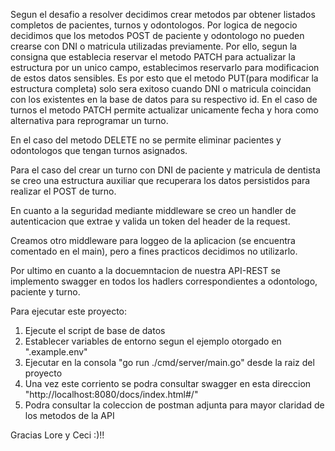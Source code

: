 
Segun el desafio a resolver decidimos crear metodos par obtener listados completos de pacientes, turnos y odontologos. 
Por logica de negocio decidimos que los metodos POST de paciente y odontologo no pueden crearse con DNI o matricula utilizadas previamente. Por ello, segun la consigna que establecia reservar el metodo PATCH para actualizar la estructura por un unico campo, establecimos reservarlo para modificacion de estos datos sensibles. Es por esto que el metodo PUT(para modificar la estructura completa) solo sera exitoso cuando DNI o matricula coincidan con los existentes en la base de datos para su respectivo id. En el caso de turnos el metodo PATCH permite actualizar unicamente fecha y hora como alternativa para reprogramar un turno.

En el caso del metodo DELETE no se permite eliminar pacientes y odontologos que tengan turnos asignados.

Para el caso del crear un turno con DNI de paciente y matricula de dentista se creo una estructura auxiliar que recuperara los datos persistidos para realizar el POST de turno.

En cuanto a la seguridad mediante middleware se creo un handler de autenticacion que extrae y valida un token del header de la request.

Creamos otro middleware para loggeo de la aplicacion (se encuentra comentado en el main), pero a fines practicos decidimos no utilizarlo.

Por ultimo en cuanto a la docuemntacion de nuestra API-REST se implemento swagger en todos los hadlers correspondientes a odontologo, paciente y turno.

Para ejecutar este proyecto:
1. Ejecute el script de base de datos
2. Establecer variables de entorno segun el ejemplo otorgado en ".example.env"
3. Ejecutar en la consola "go run ./cmd/server/main.go" desde la raiz del proyecto
4. Una vez este corriento se podra consultar swagger en esta direccion "http://localhost:8080/docs/index.html#/"   
5. Podra consultar la coleccion de postman adjunta para mayor claridad de los metodos de la API

Gracias Lore  y Ceci :)!!
